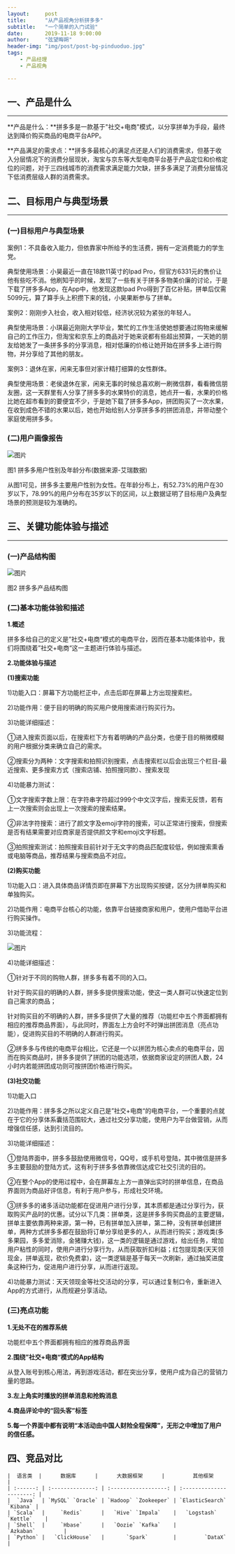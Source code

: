 ```yaml
---
layout:     post
title:      "从产品视角分析拼多多"
subtitle:   "一个简单的入门试验"
date:       2019-11-18 9:00:00
author:     "弦望晦朔"
header-img: "img/post/post-bg-pinduoduo.jpg"
tags:
    - 产品经理
    - 产品视角

---
```




## 一、产品是什么

---
**产品是什么：**拼多多是一款基于"社交+电商"模式，以分享拼单为手段，最终达到降价购买商品的电商平台APP。

**产品满足的需求点：**拼多多最核心的满足点还是人们的消费需求，但基于收入分层情况下的消费分层现状，淘宝与京东等大型电商平台基于产品定位和价格定位的问题，对于三四线城市的消费需求满足能力欠缺，拼多多满足了消费分层情况下低消费层级人群的消费需求。

## 二、目标用户与典型场景

---
### (一)目标用户与典型场景
案例1：不具备收入能力，但依靠家中所给予的生活费，拥有一定消费能力的学生党。

典型使用场景：小昊最近一直在18款11英寸的Ipad Pro，但官方6331元的售价让他有些吃不消。他刷知乎的时候，发现了一些有关于拼多多物美价廉的讨论，于是下载了拼多多App，在App中，他发现这款Ipad Pro得到了百亿补贴，拼单后仅需5099元，算了算手头上积攒下来的钱，小昊果断参与了拼单。

案例2：刚刚步入社会，收入相对较低，经济状况较为紧张的年轻人。

典型使用场景：小琪最近刚刚大学毕业，繁忙的工作生活使她想要通过购物来缓解自己的工作压力，但淘宝和京东上的商品对于她来说都有些超出预算，一天她的朋友给她发了一条拼多多的分享消息，相对低廉的价格让她开始在拼多多上进行购物，并分享给了其他的朋友。

案例3：退休在家，闲来无事但对家计精打细算的女性群体。

典型使用场景：老侯退休在家，闲来无事的时候总喜欢刷一刷微信群，看看微信朋友圈，这一天群里有人分享了拼多多的水果特价的消息，她点开一看，水果的价格比她在超市看到的要便宜不少，于是她下载了拼多多App，拼团购买了一次水果，在收到成色不错的水果以后，她也开始给别人分享拼多多的拼团消息，并带动整个家庭使用拼多多。

### (二)用户画像报告
![图片](https://uploader.shimo.im/f/ij7ST2gC2UguSFhn.png!thumbnail)

图1 拼多多用户性别及年龄分布(数据来源-艾瑞数据)

从图1可见，拼多多主要用户性别为女性。在年龄分布上，有52.73%的用户在30岁以下，78.99%的用户分布在35岁以下的区间，以上数据证明了目标用户及典型场景的预测是较为准确的。

## 三、关键功能体验与描述

---
### (一)产品结构图
![图片](https://uploader.shimo.im/f/Bfh3L1ypft0RVyhK.png!thumbnail)

图2 拼多多产品结构图

### (二)基本功能体验和描述
**1.概述**

拼多多给自己的定义是”社交+电商“模式的电商平台，因而在基本功能体验中，我们将围绕着”社交+电商“这一主题进行体验与描述。

**2.功能体验与描述**

**(1)搜索功能**

1)功能入口：屏幕下方功能栏正中，点击后即在屏幕上方出现搜索栏。

2)功能作用：便于目的明确的购买用户使用搜索进行购买行为。

3)功能详细描述：

①进入搜索页面以后，在搜索栏下方有着明确的产品分类，也便于目的稍微模糊的用户根据分类来确立自己的需求。

②搜索分为两种：文字搜索和拍照识别搜索，点击搜索栏以后会出现三个栏目-最近搜索、更多搜索方式（搜索店铺、拍照搜同款）、搜索发现

4)功能暴力测试：

①文字搜索字数上限：在字符串字符超过999个中文汉字后，搜索无反馈，若有上一次搜索则会出现上一次搜索的搜索结果。

②非法字符搜索：进行了颜文字及emoji字符的搜索，可以正常进行搜索，但搜索是否有结果需要对应商家是否提供颜文字和emoji文字标题。

③拍照搜索测试：拍照搜索目前针对于无文字的商品匹配度较低，例如搜索熏香或电脑等商品，推荐结果与搜索商品不对应。

**(2)购买功能**

1)功能入口：进入具体商品详情页即在屏幕下方出现购买按键，区分为拼单购买和单独购买。

2)功能作用：电商平台核心的功能，依靠平台链接商家和用户，使用户借助平台进行购买操作。

3)功能流程：

![图片](https://uploader.shimo.im/f/4tsSefdIFbYAMhS5.png!thumbnail)

4)功能详细描述：

①针对于不同的购物人群，拼多多有着不同的入口。

针对于购买目的明确的人群，拼多多提供搜索功能，使这一类人群可以快速定位到自己需求的商品；

针对购买目的不明确的人群，拼多多提供了大量的推荐（功能栏中五个界面都拥有相应的推荐商品界面），与此同时，界面左上方会时不时弹出拼团消息（亮点功能），促进购买目的不明确的人群进行购买。

②拼多多与传统的电商平台相比，它还是一个以拼团为核心卖点的电商平台，因而在购买商品时，拼多多提供了拼团的功能选项，依据商家设定的拼团人数，24小时内若能拼团成功则可按拼团价格进行购买。

**(3)社交功能**

1)功能入口

2)功能作用：拼多多之所以定义自己是”社交+电商“的电商平台，一个重要的点就在于它的分享体系囊括范围较大，通过社交分享功能，使用户为平台做营销，从而增强信任感，达到引流目的。

3)功能详细描述：

①登陆界面中，拼多多鼓励使用微信号，QQ号，或手机号登陆，其中微信是拼多多主要鼓励的登陆方式，这有利于拼多多依靠微信达成它社交引流的目的。

②在整个App的使用过程中，会在屏幕左上方一直弹出实时的拼单信息，在商品界面则为商品好评信息，有利于用户参与，形成社交环境。

③拼多多的诸多活动功能都在促进用户进行分享，其本质都是通过分享行为，获取购买产品时的优惠。试分以下几类：拼单类，这是拼多多购买商品的主要逻辑，拼单主要依靠两种来源，第一种，已有拼单加入拼单，第二种，没有拼单创建拼单，两种方式拼多多都在鼓励将订单分享给更多的人，从而进行购买；游戏类(多多果园，多多爱消除，金猪赚大钱)，这一类的逻辑是通过游戏，给出任务，增加用户粘性的同时，使用户进行分享行为，从而获取折扣利益；红包提现类(天天领现金，拼单返现，砍价免费拿)，这一类逻辑是基于每天一次刷新，通过抽奖进度条这种行为，促进用户进行分享，从而进行返现。

4)功能暴力测试：天天领现金等社交活动的分享，可以通过复制口令，重新进入App的方式进行，从而规避分享活动。

### (三)亮点功能
**1.无处不在的推荐系统**

功能栏中五个界面都拥有相应的推荐商品界面

**2.围绕”社交+电商“模式的App结构**

从登入账号到核心用法，再到游戏活动，都在突出分享，使用户成为自己的营销力量的思路。

**3.左上角实时播放的拼单消息和抢购消息**

**4.商品评论中的“回头客”标签**

**5.每一个界面中都有说明“本活动由中国人财险全程保障”，无形之中增加了用户的信任感。**

## **四、竞品对比**
	|  语言类  |      数据库      |      大数据框架      |         其他框架         |
	| :------: | :--------------: | :------------------: | :----------------------: |
	|  `Java`  | `MySQL` `Oracle` | `Hadoop` `Zookeeper` | `ElasticSearch` `Kibana` |
	| `Scala`  |     `Redis`      |   `Hive` `Impala`    |   `Logstash` `Kettle`    |
	| `Shell`  |     `Hbase`      |   `Oozie` `Kafka`    |        `Azkaban`         |
	| `Python` |   `ClickHouse`   |       `Spark`        |         `DataX`          |